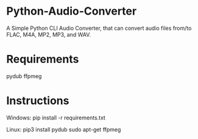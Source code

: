 # Python-Audio-Converter
A Simple Python CLI Audio Converter, that can convert audio files from/to FLAC, M4A, MP2, MP3, and WAV.

# Requirements
pydub
ffpmeg

# Instructions

Windows:
pip install -r requirements.txt

Linux:
pip3 install pydub
sudo apt-get ffpmeg
